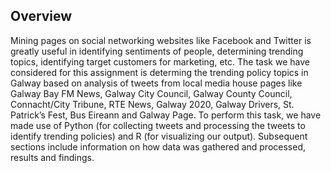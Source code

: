 ## Overview

Mining pages on social networking websites like Facebook and Twitter is greatly useful in identifying sentiments of people,
determining trending topics, identifying target customers for marketing, etc. The task we have considered for this assignment is
determing the trending policy topics in Galway based on analysis of tweets from local media house pages like Galway Bay FM
News, Galway City Council, Galway County Council, Connacht/City Tribune, RTE News, Galway 2020, Galway Drivers, St.
Patrick’s Fest, Bus Eireann and Galway Page. To perform this task, we have made use of Python (for collecting tweets and
processing the tweets to identify trending policies) and R (for visualizing our output). Subsequent sections include information on
how data was gathered and processed, results and findings.
